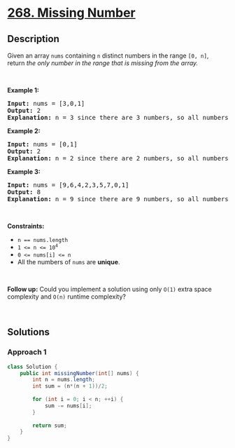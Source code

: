 # [268. Missing Number](https://leetcode.com/problems/missing-number)

## Description

<p>Given an array <code>nums</code> containing <code>n</code> distinct numbers in the range <code>[0, n]</code>, return <em>the only number in the range that is missing from the array.</em></p>
<p>&nbsp;</p>

<p><strong class="example">Example 1:</strong></p>
<pre>
<strong>Input:</strong> nums = [3,0,1]
<strong>Output:</strong> 2
<strong>Explanation:</strong> n = 3 since there are 3 numbers, so all numbers are in the range [0,3]. 2 is the missing number in the range since it does not appear in nums.
</pre>

<p><strong class="example">Example 2:</strong></p>
<pre>
<strong>Input:</strong> nums = [0,1]
<strong>Output:</strong> 2
<strong>Explanation:</strong> n = 2 since there are 2 numbers, so all numbers are in the range [0,2]. 2 is the missing number in the range since it does not appear in nums.
</pre>

<p><strong class="example">Example 3:</strong></p>
<pre>
<strong>Input:</strong> nums = [9,6,4,2,3,5,7,0,1]
<strong>Output:</strong> 8
<strong>Explanation:</strong> n = 9 since there are 9 numbers, so all numbers are in the range [0,9]. 8 is the missing number in the range since it does not appear in nums.
</pre>
<p>&nbsp;</p>

<p><strong>Constraints:</strong></p>
<ul>
    <li><code>n == nums.length</code></li>
    <li><code>1 &lt;= n &lt;= 10<sup>4</sup></code></li>
    <li><code>0 &lt;= nums[i] &lt;= n</code></li>
    <li>All the numbers of <code>nums</code> are <strong>unique</strong>.</li>
</ul>
<p>&nbsp;</p>

<p><strong>Follow up:</strong> Could you implement a solution using only <code>O(1)</code> extra space complexity and <code>O(n)</code> runtime complexity?</p>
<p>&nbsp;</p>

## Solutions

### **Approach 1**

```java
class Solution {
    public int missingNumber(int[] nums) {
        int n = nums.length;
        int sum = (n*(n + 1))/2;
        
        for (int i = 0; i < n; ++i) {
            sum -= nums[i];
        }
        
        return sum;
    }
}
```
